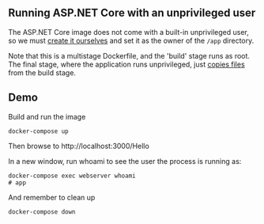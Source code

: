 ## Running ASP.NET Core with an unprivileged user

The ASP.NET Core image does not come with a built-in unprivileged user, so we must [create it ourselves](Dockerfile#L14) and set it as the owner of the `/app` directory.  

Note that this is a multistage Dockerfile, and the 'build' stage runs as root.  The final stage, where the application runs unprivileged, just [copies files](Dockerfile#L20) from the build stage.  




## Demo

Build and run the image

```
docker-compose up
```

Then browse to http://localhost:3000/Hello

In a new window, run whoami to see the user the process is running as:  

```
docker-compose exec webserver whoami
# app
```

And remember to clean up

```
docker-compose down
```
